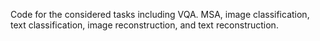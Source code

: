 Code for the considered tasks including VQA. MSA, image classification, text classification, image reconstruction, and text reconstruction.
